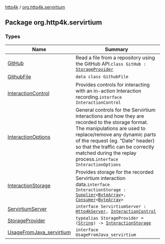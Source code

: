 [http4k](../index.md) / [org.http4k.servirtium](./index.md)

## Package org.http4k.servirtium

### Types

| Name | Summary |
|---|---|
| [GitHub](-git-hub/index.md) | Read a file from a repository using the GitHub API.`class GitHub : `[`StorageProvider`](-storage-provider.md) |
| [GithubFile](-github-file/index.md) | `data class GithubFile` |
| [InteractionControl](-interaction-control/index.md) | Provides controls for interacting with an in-action Interaction recording.`interface InteractionControl` |
| [InteractionOptions](-interaction-options/index.md) | General controls for the Servirtium interactions and how they are recorded to the storage format. The manipulations are used to replace/remove any dynamic parts of the request (eg. "Date" header) so that the traffic can be correctly matched during the replay process.`interface InteractionOptions` |
| [InteractionStorage](-interaction-storage/index.md) | Provides storage for the recorded Servirtium interaction data.`interface InteractionStorage : `[`Supplier`](https://docs.oracle.com/javase/9/docs/api/java/util/function/Supplier.html)`<`[`ByteArray`](https://kotlinlang.org/api/latest/jvm/stdlib/kotlin/-byte-array/index.html)`>, `[`Consumer`](https://docs.oracle.com/javase/9/docs/api/java/util/function/Consumer.html)`<`[`ByteArray`](https://kotlinlang.org/api/latest/jvm/stdlib/kotlin/-byte-array/index.html)`>` |
| [ServirtiumServer](-servirtium-server/index.md) | `interface ServirtiumServer : `[`Http4kServer`](../org.http4k.server/-http4k-server/index.md)`, `[`InteractionControl`](-interaction-control/index.md) |
| [StorageProvider](-storage-provider.md) | `typealias StorageProvider = (`[`String`](https://kotlinlang.org/api/latest/jvm/stdlib/kotlin/-string/index.html)`) -> `[`InteractionStorage`](-interaction-storage/index.md) |
| [UsageFromJava_servirtium](-usage-from-java_servirtium/index.md) | `interface UsageFromJava_servirtium` |
